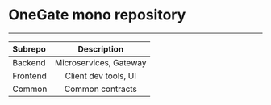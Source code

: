 # OneGate mono repository
------------------------------------

| Subrepo  | Description |
| :------------ |:---------------:|
| Backend      | Microservices, Gateway |
| Frontend      | Client dev tools, UI   |
| Common | Common contracts |